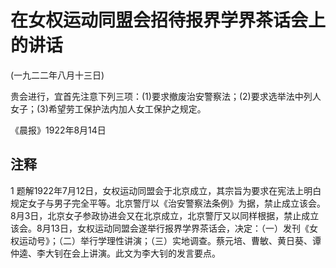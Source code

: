 # 在女权运动同盟会招待报界学界茶话会上的讲话

 

(一九二二年八月十三日)

 

贵会进行，宜首先注意下列三项：(1)要求撤废治安警察法；(2)要求选举法中列人女子；(3)希望劳工保护法内加人女工保护之规定。

 

《晨报》1922年8月14日

 



## 注释
1 题解1922年7月12日，女权运动同盟会于北京成立，其宗旨为要求在宪法上明白规定女子与男子完全平等。北京警厅以《治安警察法条例》为据，禁止成立该会。8月3日，北京女子参政协进会又在北京成立，北京警厅又以同样根据，禁止成立该会。8月13日，女权运动同盟会遂举行报界学界茶话会，决定：（一）发刊《女权运动号》；（二）举行学理性讲演；（三）实地调查。蔡元培、曹敏、黄日葵、谭仲逵、李大钊在会上讲演。此文为李大钊的发言要点。
